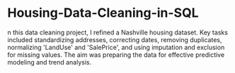 # Housing-Data-Cleaning-in-SQL
n this data cleaning project, I refined a Nashville housing dataset. Key tasks included standardizing addresses, correcting dates, removing duplicates, normalizing 'LandUse' and 'SalePrice', and using imputation and exclusion for missing values. The aim was preparing the data for effective predictive modeling and trend analysis.
